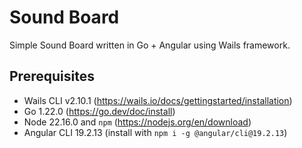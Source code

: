# Sound Board

Simple Sound Board written in Go + Angular using Wails framework.

## Prerequisites

* Wails CLI v2.10.1 (https://wails.io/docs/gettingstarted/installation)
* Go 1.22.0 (https://go.dev/doc/install)
* Node 22.16.0 and `npm` (https://nodejs.org/en/download)
* Angular CLI 19.2.13 (install with `npm i -g @angular/cli@19.2.13`)
